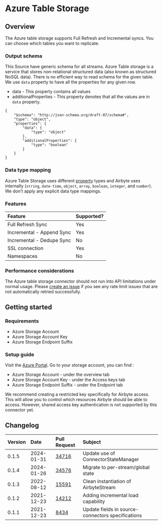 # Azure Table Storage

## Overview

The Azure table storage supports Full Refresh and Incremental syncs. You can choose which tables you want to replicate.

### Output schema

This Source have generic schema for all streams.
Azure Table storage is a service that stores non-relational structured data (also known as structured NoSQL data). There is no efficient way to read schema for the given table. We use `data` property to have all the properties for any given row. 

- data - This property contains all values
- additionalProperties - This property denotes that all the values are in `data` property.

```
{
    "$schema": "http://json-schema.org/draft-07/schema#",
    "type": "object",
    "properties": {
        "data": {
            "type": "object"
        },
        "additionalProperties": {
            "type": "boolean"
        }
    }
}
```

### Data type mapping

Azure Table Storage uses different [property](https://docs.microsoft.com/en-us/rest/api/storageservices/understanding-the-table-service-data-model#property-types) types and Airbyte uses internally \(`string`, `date-time`, `object`, `array`, `boolean`, `integer`, and `number`\). We don't apply any explicit data type mappings.

### Features

| Feature                   | Supported? |
| :------------------------ | :--------- |
| Full Refresh Sync         | Yes        |
| Incremental - Append Sync | Yes        |
| Incremental - Dedupe Sync | No         |
| SSL connection            | Yes        |
| Namespaces                | No         |

### Performance considerations

The Azure table storage connector should not run into API limitations under normal usage. Please [create an issue](https://github.com/airbytehq/airbyte/issues) if you see any rate limit issues that are not automatically retried successfully.

## Getting started

### Requirements

* Azure Storage Account
* Azure Storage Account Key
* Azure Storage Endpoint Suffix

### Setup guide

Visit the [Azure Portal](https://portal.azure.com). Go to your storage account, you can find :
 - Azure Storage Account - under the overview tab
 - Azure Storage Account Key - under the Access keys tab
 - Azure Storage Endpoint Suffix - under the Endpoint tab

We recommend creating a restricted key specifically for Airbyte access. This will allow you to control which resources Airbyte should be able to access. However, shared access key authentication is not supported by this connector yet.

## Changelog

| Version | Date       | Pull Request                                             | Subject                                           |
| :------ | :--------- | :------------------------------------------------------- | :------------------------------------------------ |
| 0.1.5   | 2024-01-31 | [34716](https://github.com/airbytehq/airbyte/pull/34716) | Update use of ConnectorStateManager               |
| 0.1.4   | 2024-01-26 | [34576](https://github.com/airbytehq/airbyte/pull/34576) | Migrate to per-stream/global state                |
| 0.1.3   | 2022-08-12 | [15591](https://github.com/airbytehq/airbyte/pull/15591) | Clean instantiation of AirbyteStream              |
| 0.1.2   | 2021-12-23 | [14212](https://github.com/airbytehq/airbyte/pull/14212) | Adding incremental load capability                |
| 0.1.1   | 2021-12-23 | [8434](https://github.com/airbytehq/airbyte/pull/8434)   | Update fields in source-connectors specifications |
